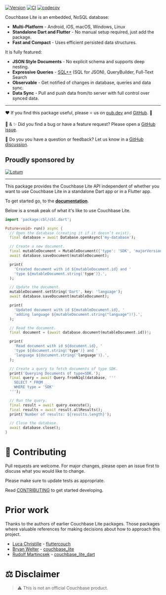 [![Version](https://badgen.net/pub/v/cbl)](https://pub.dev/packages/cbl)
[![CI](https://github.com/cbl-dart/cbl-dart/actions/workflows/ci.yaml/badge.svg)](https://github.com/cbl-dart/cbl-dart/actions/workflows/ci.yaml)
[![codecov](https://codecov.io/gh/cbl-dart/cbl-dart/branch/main/graph/badge.svg?token=XNUVBY3Y39)](https://codecov.io/gh/cbl-dart/cbl-dart)

Couchbase Lite is an embedded, NoSQL database:

- **Multi-Platform** - Android, iOS, macOS, Windows, Linux
- **Standalone Dart and Flutter** - No manual setup required, just add the
  package.
- **Fast and Compact** - Uses efficient persisted data structures.

It is fully featured:

- **JSON Style Documents** - No explicit schema and supports deep nesting.
- **Expressive Queries** - [SQL++] (SQL for JSON), QueryBuilder, Full-Text
  Search
- **Observable** - Get notified of changes in database, queries and data sync.
- **Data Sync** - Pull and push data from/to server with full control over
  synced data.

---

❤️ If you find this package useful, please ⭐ us on [pub.dev][cbl] and
[GitHub][repository]. 🙏

🐛 & ✨ Did you find a bug or have a feature request? Please open a [GitHub
issue][issues].

👋 Do you you have a question or feedback? Let us know in a [GitHub
discussion][discussions].

## Proudly sponsored by

[![Lotum](https://raw.githubusercontent.com/cbl-dart/cbl-dart/main/packages/cbl/doc/img/lotum-logo.svg)](https://lotum.com/)

---

This package provides the Couchbase Lite API independent of whether you want to
use Couchbase Lite in a standalone Dart app or in a Flutter app.

To get started go, to the [**documentation**][docs].

Below is a sneak peak of what it's like to use Couchbase Lite.

```dart
import 'package:cbl/cbl.dart';

Future<void> run() async {
  // Open the database (creating it if it doesn’t exist).
  final database = await Database.openAsync('my-database');

  // Create a new document.
  final mutableDocument = MutableDocument({'type': 'SDK', 'majorVersion': 2});
  await database.saveDocument(mutableDocument);

  print(
    'Created document with id ${mutableDocument.id} and '
    'type ${mutableDocument.string('type')}.',
  );

  // Update the document.
  mutableDocument.setString('Dart', key: 'language');
  await database.saveDocument(mutableDocument);

  print(
    'Updated document with id ${mutableDocument.id}, '
    'adding language ${mutableDocument.string("language")!}.',
  );

  // Read the document.
  final document = (await database.document(mutableDocument.id))!;

  print(
    'Read document with id ${document.id}, '
    'type ${document.string('type')} and '
    'language ${document.string('language')}.',
  );

  // Create a query to fetch documents of type SDK.
  print('Querying Documents of type=SDK.');
  final query = await Query.fromN1ql(database, '''
    SELECT * FROM _
    WHERE type = 'SDK'
  ''');

  // Run the query.
  final result = await query.execute();
  final results = await result.allResults();
  print('Number of results: ${results.length}');

  // Close the database.
  await database.close();
}
```

# 🤝 Contributing

Pull requests are welcome. For major changes, please open an issue first to
discuss what you would like to change.

Please make sure to update tests as appropriate.

Read [CONTRIBUTING] to get started developing.

# Prior work

Thanks to the authors of earlier Couchbase Lite packages. Those packages where
valuable references for making decisions about how to approach this project.

- [Luca Christille](https://github.com/lchristille) -
  [fluttercouch](https://github.com/fluttercouch/fluttercouch)
- [Bryan Welter](https://github.com/bawelter) -
  [couchbase_lite](https://github.com/SaltechSystems/couchbase_lite)
- [Rudolf Martincsek](https://github.com/Rudiksz) -
  [couchbase_lite_dart](https://github.com/Rudiksz/couchbase_lite_dart)

# ⚖️ Disclaimer

> ⚠️ This is not an official Couchbase product.

[repository]: https://github.com/cbl-dart/cbl-dart
[contributing]: https://github.com/cbl-dart/cbl-dart/blob/main/CONTRIBUTING.md
[sql++]: https://www.couchbase.com/products/n1ql
[cbl]: https://pub.dev/packages/cbl
[issues]: https://github.com/cbl-dart/cbl-dart/issues
[discussions]: https://github.com/cbl-dart/cbl-dart/discussions
[docs]: https://cbl-dart.dev/
